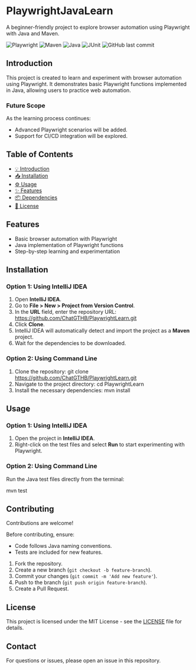 # PlaywrightJavaLearn
A beginner-friendly project to explore browser automation using Playwright with Java and Maven.

![Playwright](https://img.shields.io/badge/Playwright-2D6DB5?style=for-the-badge&logo=playwright&logoColor=white)
![Maven](https://img.shields.io/badge/Maven-C71A36?style=for-the-badge&logo=apache-maven&logoColor=white)
![Java](https://img.shields.io/badge/Java-ED8B00?style=for-the-badge&logo=java&logoColor=white)
![JUnit](https://img.shields.io/badge/JUnit-25A162?style=for-the-badge&logo=junit5&logoColor=white)
![GitHub last commit](https://img.shields.io/github/last-commit/ChatGTHB/JavaPatikaProjects?style=for-the-badge)

## Introduction
This project is created to learn and experiment with browser automation using Playwright. It demonstrates basic Playwright functions implemented in Java, allowing users to practice web automation.

### Future Scope
As the learning process continues:
- Advanced Playwright scenarios will be added.
- Support for CI/CD integration will be explored.

## Table of Contents
- [💡 Introduction](#introduction)
- [📥 Installation](#installation)
- [⚙️ Usage](#usage)
- [✨ Features](#features)
- [📦 Dependencies](#dependencies)
- [📜 License](#license)

## Features
- Basic browser automation with Playwright
- Java implementation of Playwright functions
- Step-by-step learning and experimentation

## Installation

### Option 1: Using IntelliJ IDEA

1. Open **IntelliJ IDEA**.
2. Go to **File > New > Project from Version Control**.
3. In the **URL** field, enter the repository URL:
   https://github.com/ChatGTHB/PlaywrightLearn.git
4. Click **Clone**.
5. IntelliJ IDEA will automatically detect and import the project as a **Maven** project.
6. Wait for the dependencies to be downloaded.

### Option 2: Using Command Line

1. Clone the repository:
   git clone https://github.com/ChatGTHB/PlaywrightLearn.git
2. Navigate to the project directory:
   cd PlaywrightLearn
3. Install the necessary dependencies:
   mvn install

## Usage

### Option 1: Using IntelliJ IDEA

1. Open the project in **IntelliJ IDEA**.
2. Right-click on the test files and select **Run** to start experimenting with Playwright.

### Option 2: Using Command Line

Run the Java test files directly from the terminal:

mvn test

## Contributing
Contributions are welcome!

Before contributing, ensure:
- Code follows Java naming conventions.
- Tests are included for new features.

1. Fork the repository.
2. Create a new branch (`git checkout -b feature-branch`).
3. Commit your changes (`git commit -m 'Add new feature'`).
4. Push to the branch (`git push origin feature-branch`).
5. Create a Pull Request.

## License
This project is licensed under the MIT License - see the [LICENSE](LICENSE) file for details.

## Contact
For questions or issues, please open an issue in this repository.
